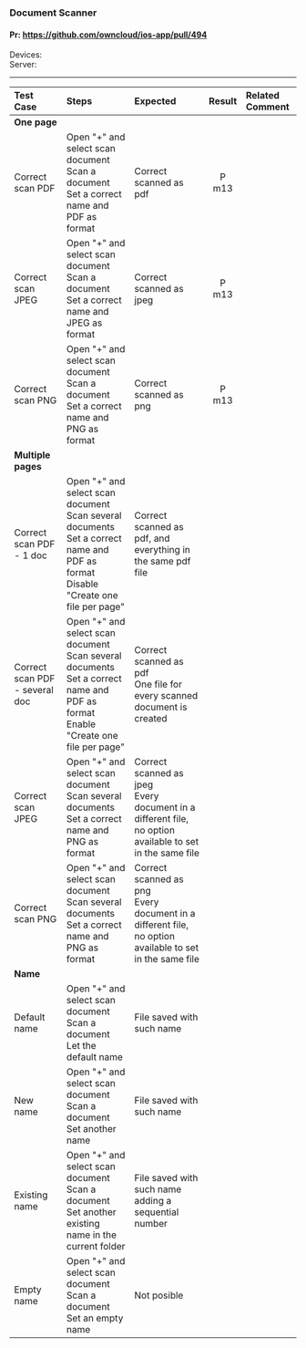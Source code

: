 ###  Document Scanner

#### Pr: https://github.com/owncloud/ios-app/pull/494

Devices: <br>
Server: 

---

 
| Test Case | Steps | Expected | Result | Related Comment | 
| :-------- | :---- | :------- | :----: | :-------------- | 
|**One page**|||||||
| Correct scan PDF | Open "+" and select scan document<br>Scan a document<br>Set a correct name and PDF as format | Correct scanned as pdf | P m13 |  |  |
| Correct scan JPEG | Open "+" and select scan document<br>Scan a document<br>Set a correct name and JPEG as format | Correct scanned as jpeg | P m13 |  |  |
| Correct scan PNG | Open "+" and select scan document<br>Scan a document<br>Set a correct name and PNG as format | Correct scanned as png | P m13  |  |  |
|**Multiple pages**|||||||
| Correct scan PDF - 1 doc | Open "+" and select scan document<br>Scan several documents<br>Set a correct name and PDF as format<br>Disable "Create one file per page" | Correct scanned as pdf, and everything in the same pdf file |  |  |  
| Correct scan PDF - several doc | Open "+" and select scan document<br>Scan several documents<br>Set a correct name and PDF as format<br>Enable "Create one file per page" | Correct scanned as pdf<br>One file for every scanned document is created  |  |  |  |
| Correct scan JPEG  | Open "+" and select scan document<br>Scan several documents<br>Set a correct name and PNG as format | Correct scanned as jpeg<br>Every document in a different file, no option available to set in the same file |  |  |  |
| Correct scan PNG  | Open "+" and select scan document<br>Scan several documents<br>Set a correct name and PNG as format | Correct scanned as png<br>Every document in a different file, no option available to set in the same file |  |  |  |
|**Name**|||||||
| Default name | Open "+" and select scan document<br>Scan a document<br>Let the default name | File saved with such name |  |  |  |
| New name | Open "+" and select scan document<br>Scan a document<br>Set another name | File saved with such name |  |  |  |
| Existing name | Open "+" and select scan document<br>Scan a document<br>Set another existing name in the current folder | File saved with such name adding a sequential number |  |  |  |
| Empty name | Open "+" and select scan document<br>Scan a document<br>Set an empty name | Not posible |  |  |  |